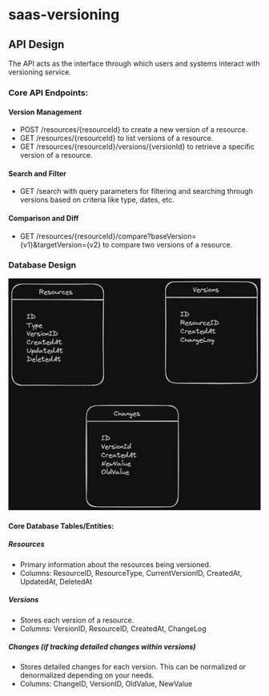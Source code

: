 # saas-versioning

## API Design
The API acts as the interface through which users and systems interact with versioning service.

### Core API Endpoints:
#### Version Management

* POST /resources/{resourceId} to create a new version of a resource.
* GET /resources/{resourceId} to list versions of a resource.
* GET /resources/{resourceId}/versions/{versionId} to retrieve a specific version of a resource.

#### Search and Filter
* GET /search with query parameters for filtering and searching through versions based on criteria like type, dates, etc.

#### Comparison and Diff

* GET /resources/{resourceId}/compare?baseVersion={v1}&targetVersion={v2} to compare two versions of a resource.

### Database Design
![alt database design](./assets/database_design.png)

#### Core Database Tables/Entities:
##### Resources
* Primary information about the resources being versioned.
* Columns: ResourceID, ResourceType, CurrentVersionID, CreatedAt, UpdatedAt, DeletedAt

##### Versions
* Stores each version of a resource.
* Columns: VersionID, ResourceID, CreatedAt, ChangeLog

##### Changes (if tracking detailed changes within versions)
* Stores detailed changes for each version. This can be normalized or denormalized depending on your needs.
* Columns: ChangeID, VersionID, OldValue, NewValue
